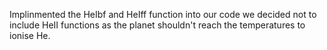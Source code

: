 Implinmented the HeIbf and HeIff function into our code we decided not to include HeII functions as the planet shouldn't reach the temperatures to ionise He. 

